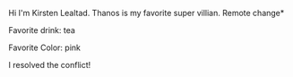 Hi I'm Kirsten Lealtad. 
Thanos is my favorite super villian. 
Remote change*

Favorite drink: tea

Favorite Color: pink

I resolved the conflict!


